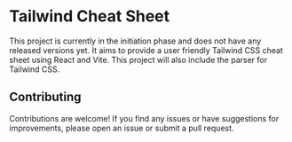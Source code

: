 # Tailwind Cheat Sheet

This project is currently in the initiation phase and does not have any released versions yet. It aims to provide a user friendly Tailwind CSS cheat sheet using React and Vite.
This project will also include the parser for Tailwind CSS.

## Contributing

Contributions are welcome! If you find any issues or have suggestions for improvements, please open an issue or submit a pull request.


